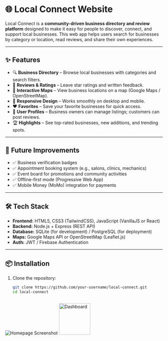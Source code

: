 # 🌐 Local Connect Website

Local Connect is a **community-driven business directory and review platform** designed to make it easy for people to discover, connect, and support local businesses.
This web app helps users search for businesses by category or location, read reviews, and share their own experiences.

---

## ✨ Features

- 🔍 **Business Directory** – Browse local businesses with categories and search filters.
- 📝 **Reviews & Ratings** – Leave star ratings and written feedback.
- 📍 **Interactive Maps** – View business locations on a map (Google Maps / OpenStreetMap).
- 📱 **Responsive Design** – Works smoothly on desktop and mobile.
- ❤️ **Favorites** – Save your favorite businesses for quick access.
- 👤 **User Profiles** – Business owners can manage listings; customers can post reviews.
- 🏆 **Highlights** – See top-rated businesses, new additions, and trending spots.

---

## 🚀 Future Improvements

- ✅ Business verification badges
- ✅ Appointment booking system (e.g., salons, clinics, mechanics)
- ✅ Event board for promotions and community activities
- ✅ Offline-first mode (Progressive Web App)
- ✅ Mobile Money (MoMo) integration for payments

---

## 🛠️ Tech Stack

- **Frontend:** HTML5, CSS3 (TailwindCSS), JavaScript (VanillaJS or React)
- **Backend:** Node.js + Express (REST API)
- **Database:** SQLite (for development) / PostgreSQL (for deployment)
- **Maps:** Google Maps API or OpenStreetMap (Leaflet.js)
- **Auth:** JWT / Firebase Authentication

---

## 📦 Installation

1. Clone the repository:
   ```bash
   git clone https://github.com/your-username/local-connect.git
   cd local-connect



![Homepage Screenshot](../images/local-connect.png)
<img src="//html_basic/images/local-connect.png" alt="Dashboard" width="100"/>
